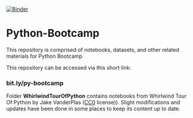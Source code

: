 [![Binder](https://mybinder.org/badge_logo.svg)](https://mybinder.org/v2/gh/soltaniehha/Python-Bootcamp/master)

# Python-Bootcamp
This repository is comprised of notebooks, datasets, and other related materials for Python Bootcamp

This repository can be accessed via this short link:
### bit.ly/py-bootcamp

Folder **WhirlwindTourOfPython** contains notebooks from Whirlwind Tour Of Python by Jake VanderPlas ([CC0](https://github.com/jakevdp/WhirlwindTourOfPython/blob/master/LICENSE) license)). Slight modifications and updates have been done in some places to keep its content up to date.
